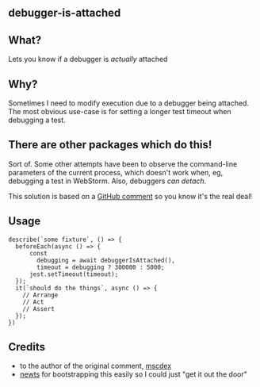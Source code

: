 debugger-is-attached
---

## What?

Lets you know if a debugger is _actually_ attached

## Why?

Sometimes I need to modify execution due to a debugger being attached. The
most obvious use-case is for setting a longer test timeout when debugging 
a test.

## There are other packages which do this!

Sort of. Some other attempts have been to observe the command-line
parameters of the current process, which doesn't work when, eg, debugging
a test in WebStorm. Also, debuggers _can detach_. 

This solution is based on a [GitHub comment](
https://github.com/nodejs/node/issues/9617#issuecomment-260729689)
so you know it's the real deal!

## Usage

```
describe(`some fixture`, () => {
  beforeEach(async () => {
      const
        debugging = await debuggerIsAttached(),
        timeout = debugging ? 300000 : 5000;
      jest.setTimeout(timeout);
  });
  it(`should do the things`, async () => {
    // Arrange
    // Act
    // Assert
  });
})
```

## Credits
- to the author of the original comment, [mscdex](https://github.com/mscdex)
- [newts](https://npmjs.com/package/newts) for bootstrapping this easily so I
  could just "get it out the door"

